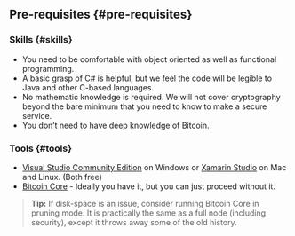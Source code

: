 ## Pre-requisites {#pre-requisites}

### Skills {#skills}

*   You need to be comfortable with object oriented as well as functional programming.
*   A basic grasp of C# is helpful, but we feel the code will be legible to Java and other C-based languages.
*   No mathematic knowledge is required. We will not cover cryptography beyond the bare minimum that you need to know to make a secure service.
*   You don’t need to have deep knowledge of Bitcoin.

### Tools {#tools}

*   [Visual Studio Community Edition](https://www.visualstudio.com/) on Windows or [Xamarin Studio](https://store.xamarin.com) on Mac and Linux. (Both free)
*   [Bitcoin Core](https://bitcoin.org/en/bitcoin-core/) - Ideally you have it, but you can just proceed without it.

> **Tip:** If disk-space is an issue, consider running Bitcoin Core in pruning mode. It is practically the same as a full node (including security), except it throws away some of the old history.




